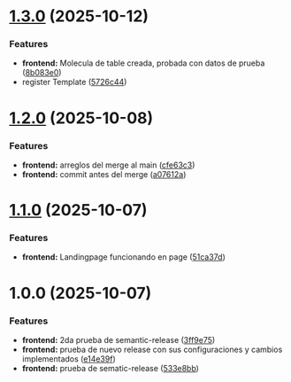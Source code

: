 # [1.3.0](https://github.com/milets04/PythonEducationProject/compare/pyschool-frontend-v1.2.0...pyschool-frontend-v1.3.0) (2025-10-12)


### Features

* **frontend:** Molecula de table creada, probada con datos de prueba ([8b083e0](https://github.com/milets04/PythonEducationProject/commit/8b083e09372a5b787f7127cddc78cadc236a99b4))
* register Template ([5726c44](https://github.com/milets04/PythonEducationProject/commit/5726c4482142854ba1ddb6ff06e70fdd0a0afbc4))

# [1.2.0](https://github.com/milets04/PythonEducationProject/compare/pyschool-frontend-v1.1.0...pyschool-frontend-v1.2.0) (2025-10-08)


### Features

* **frontend:** arreglos del merge al main ([cfe63c3](https://github.com/milets04/PythonEducationProject/commit/cfe63c3ec10cf8e96c4404cbb2700f79440b7d62))
* **frontend:** commit antes del merge ([a07612a](https://github.com/milets04/PythonEducationProject/commit/a07612a0f8b443b154b211e5b1db3cf8736c4345))

# [1.1.0](https://github.com/milets04/PythonEducationProject/compare/pyschool-frontend-v1.0.0...pyschool-frontend-v1.1.0) (2025-10-07)


### Features

* **frontend:** Landingpage funcionando en page ([51ca37d](https://github.com/milets04/PythonEducationProject/commit/51ca37de07cbb47604363ec644aabf6c062dcc0f))

# 1.0.0 (2025-10-07)


### Features

* **frontend:** 2da prueba de semantic-release ([3ff9e75](https://github.com/milets04/PythonEducationProject/commit/3ff9e754845f8eb2c6695117455bd66dbfceb7a2))
* **frontend:** prueba de nuevo release con sus configuraciones y cambios implementados ([e14e39f](https://github.com/milets04/PythonEducationProject/commit/e14e39f7e8c9168bf8577c438f0e1512d462ca96))
* **frontend:** prueba de sematic-release ([533e8bb](https://github.com/milets04/PythonEducationProject/commit/533e8bbbd902f5cb227af941334ee8372d4cce91))
